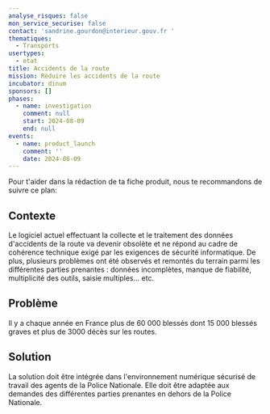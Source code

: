 ```yaml
---
analyse_risques: false
mon_service_securise: false
contact: 'sandrine.gourdon@interieur.gouv.fr '
thematiques:
  - Transports
usertypes:
  - etat
title: Accidents de la route
mission: Réduire les accidents de la route
incubator: dinum
sponsors: []
phases:
  - name: investigation
    comment: null
    start: 2024-08-09
    end: null
events:
  - name: product_launch
    comment: ''
    date: 2024-08-09
---
```

Pour t'aider dans la rédaction de ta fiche produit, nous te recommandons de suivre ce plan: 


## Contexte

Le logiciel actuel effectuant la collecte et le traitement des données d'accidents de la route va devenir obsolète et ne répond au cadre de cohérence technique exigé par les exigences de sécurité informatique. 
De plus, plusieurs problèmes ont été observés et remontés du terrain parmi les différentes parties prenantes : données incomplètes, manque de fiabilité, multiplicité des outils, saisie multiples... etc. 

## Problème
Il y a chaque année en France plus de 60 000 blessés dont 15 000 blessés graves et plus de 3000 décès sur les routes. 

## Solution
La solution doit être intégrée dans l'environnement numérique sécurisé de travail des agents de la Police Nationale. 
Elle doit être adaptée aux demandes des différentes parties prenantes en dehors de la Police Nationale. 



